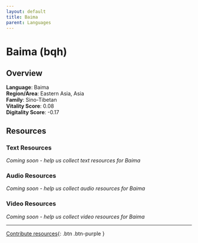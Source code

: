 ```yaml
---
layout: default
title: Baima
parent: Languages
---
```


# Baima (bqh)

## Overview

**Language**: Baima  
**Region/Area**: Eastern Asia, Asia  
**Family**: Sino-Tibetan  
**Vitality Score**: 0.08  
**Digitality Score**: -0.17  

## Resources

### Text Resources
*Coming soon - help us collect text resources for Baima*

### Audio Resources
*Coming soon - help us collect audio resources for Baima*

### Video Resources
*Coming soon - help us collect video resources for Baima*

---

[Contribute resources](https://fairtrain.github.io/){: .btn .btn-purple }
